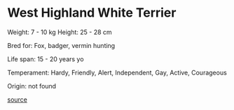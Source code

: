 # West Highland White Terrier

Weight: 7 - 10 kg
Height: 25 - 28 cm

Bred for: Fox, badger, vermin hunting

Life span: 15 - 20 years yo

Temperament: Hardy, Friendly, Alert, Independent, Gay, Active, Courageous

Origin: not found

[source](https://api.thedogapi.com/v1/breeds/256)
